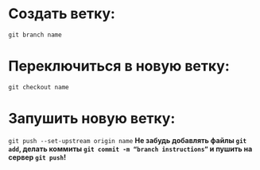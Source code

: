 # Создать ветку: 
`git branch name`
# Переключиться в новую ветку: 
`git checkout name`
# Запушить новую ветку:
`git push --set-upstream origin name`
**Не забудь добавлять файлы `git add`, делать коммиты `git commit -m “branch instructions”` и пушить на сервер `git push`!**